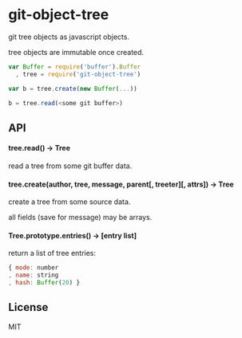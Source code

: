 # git-object-tree

git tree objects as javascript objects.

tree objects are immutable once created.

```javascript
var Buffer = require('buffer').Buffer
  , tree = require('git-object-tree')

var b = tree.create(new Buffer(...))

b = tree.read(<some git buffer>)

```

## API

#### tree.read(<git buffer>) -> Tree

read a tree from some git buffer data.

#### tree.create(author, tree, message, parent[, treeter][, attrs]) -> Tree

create a tree from some source data.

all fields (save for message) may be arrays.

#### Tree.prototype.entries() -> [entry list]

return a list of tree entries: 

```javascript
{ mode: number
, name: string
, hash: Buffer(20) }
```

## License

MIT
